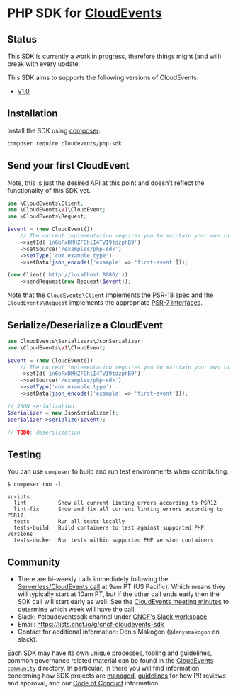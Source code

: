 # PHP SDK for [CloudEvents](https://github.com/cloudevents/spec)

## Status

This SDK is currently a work in progress, therefore things might (and will) break with every update.

This SDK aims to supports the following versions of CloudEvents:

- [v1.0](https://github.com/cloudevents/spec/blob/v1.0.1/spec.md)

## Installation

Install the SDK using [composer](https://getcomposer.org/):
```sh
composer require cloudevents/php-sdk
```

## Send your first CloudEvent

Note, this is just the desired API at this point and doesn't reflect the functionality of this SDK yet.

```php
use \CloudEvents\Client;
use \CloudEvents\V1\CloudEvent;
use \CloudEvents\Request;

$event = (new CloudEvent())
    // The current implementation requires you to maintain your own id.
    ->setId('1n6bFxDMHZFChlI4TVI9tdzphB9')
    ->setSource('/examples/php-sdk')
    ->setType('com.example.type')
    ->setData(json_encode(['example' => 'first-event']));

(new Client('http://localhost:8080/'))
    ->sendRequest(new Request($event));
```

Note that the `CloudEvents\Client` implements the [PSR-18](https://www.php-fig.org/psr/psr-18/) spec and the `CloudEvents\Request` implements the appropriate [PSR-7 interfaces](https://www.php-fig.org/psr/psr-7/).

## Serialize/Deserialize a CloudEvent

```php
use CloudEvents\Serializers\JsonSerializer;
use \CloudEvents\V1\CloudEvent;

$event = (new CloudEvent())
    // The current implementation requires you to maintain your own id.
    ->setId('1n6bFxDMHZFChlI4TVI9tdzphB9')
    ->setSource('/examples/php-sdk')
    ->setType('com.example.type')
    ->setData(json_encode(['example' => 'first-event']));

// JSON serialization
$serializer = new JsonSerializer();
$serializer->serialize($event);

// TODO: deserilization
```

## Testing

You can use `composer` to build and run test environments when contributing.

```
$ composer run -l

scripts:
  lint          Show all current linting errors according to PSR12
  lint-fix      Show and fix all current linting errors according to PSR12
  tests         Run all tests locally
  tests-build   Build containers to test against supported PHP versions
  tests-docker  Run tests within supported PHP version containers
```

## Community

- There are bi-weekly calls immediately following the [Serverless/CloudEvents
  call](https://github.com/cloudevents/spec#meeting-time) at
  9am PT (US Pacific). Which means they will typically start at 10am PT, but
  if the other call ends early then the SDK call will start early as well.
  See the [CloudEvents meeting minutes](https://docs.google.com/document/d/1OVF68rpuPK5shIHILK9JOqlZBbfe91RNzQ7u_P7YCDE/edit#)
  to determine which week will have the call.
- Slack: #cloudeventssdk channel under
  [CNCF's Slack workspace](https://slack.cncf.io/).
- Email: https://lists.cncf.io/g/cncf-cloudevents-sdk
- Contact for additional information: Denis Makogon (`@denysmakogon` on slack).

Each SDK may have its own unique processes, tooling and guidelines, common
governance related material can be found in the
[CloudEvents `community`](https://github.com/cloudevents/spec/tree/master/community)
directory. In particular, in there you will find information concerning
how SDK projects are
[managed](https://github.com/cloudevents/spec/blob/master/community/SDK-GOVERNANCE.md),
[guidelines](https://github.com/cloudevents/spec/blob/master/community/SDK-maintainer-guidelines.md)
for how PR reviews and approval, and our
[Code of Conduct](https://github.com/cloudevents/spec/blob/master/community/GOVERNANCE.md#additional-information)
information.
